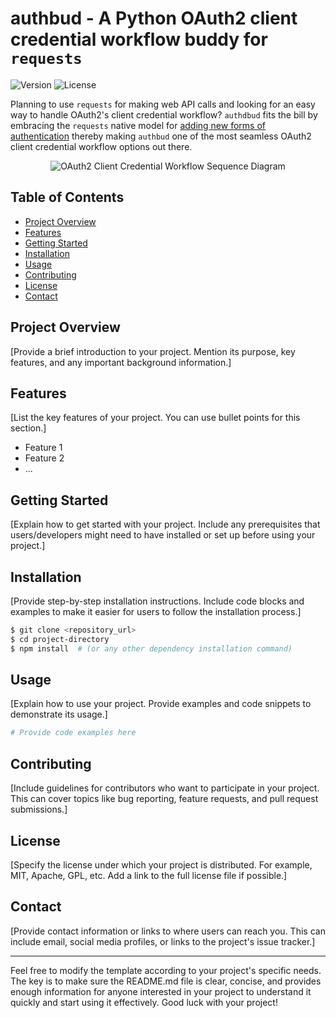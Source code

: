 # authbud - A Python OAuth2 client credential workflow buddy for `requests`

![Version](https://img.shields.io/badge/version-0.1.0-blue.svg)
![License](https://img.shields.io/badge/license-MIT-green.svg)

Planning to use `requests` for making web API calls and looking for an easy way to handle OAuth2's client credential workflow? `authdbud` fits the bill by embracing the `requests` native model for [adding new forms of authentication](https://requests.readthedocs.io/en/latest/user/authentication/#new-forms-of-authentication) thereby making `authbud` one of the most seamless OAuth2 client credential workflow options out there.


<div style="text-align: center;">
  <img src="https://github.com/inspirsmith/authbud/blob/main/images/oauth2_flow.drawio.png" alt="OAuth2 Client Credential Workflow Sequence Diagram">
</div>

## Table of Contents

- [Project Overview](#project-overview)
- [Features](#features)
- [Getting Started](#getting-started)
- [Installation](#installation)
- [Usage](#usage)
- [Contributing](#contributing)
- [License](#license)
- [Contact](#contact)

## Project Overview

[Provide a brief introduction to your project. Mention its purpose, key features, and any important background information.]

## Features

[List the key features of your project. You can use bullet points for this section.]

- Feature 1
- Feature 2
- ...

## Getting Started

[Explain how to get started with your project. Include any prerequisites that users/developers might need to have installed or set up before using your project.]

## Installation

[Provide step-by-step installation instructions. Include code blocks and examples to make it easier for users to follow the installation process.]

```bash
$ git clone <repository_url>
$ cd project-directory
$ npm install  # (or any other dependency installation command)
```

## Usage

[Explain how to use your project. Provide examples and code snippets to demonstrate its usage.]

```python
# Provide code examples here
```

## Contributing

[Include guidelines for contributors who want to participate in your project. This can cover topics like bug reporting, feature requests, and pull request submissions.]

## License

[Specify the license under which your project is distributed. For example, MIT, Apache, GPL, etc. Add a link to the full license file if possible.]

## Contact

[Provide contact information or links to where users can reach you. This can include email, social media profiles, or links to the project's issue tracker.]

---

Feel free to modify the template according to your project's specific needs. The key is to make sure the README.md file is clear, concise, and provides enough information for anyone interested in your project to understand it quickly and start using it effectively. Good luck with your project!